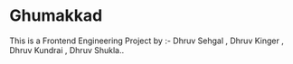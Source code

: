 # Ghumakkad
This is a Frontend Engineering Project by :- Dhruv Sehgal , Dhruv Kinger , Dhruv Kundrai , Dhruv Shukla.. 
